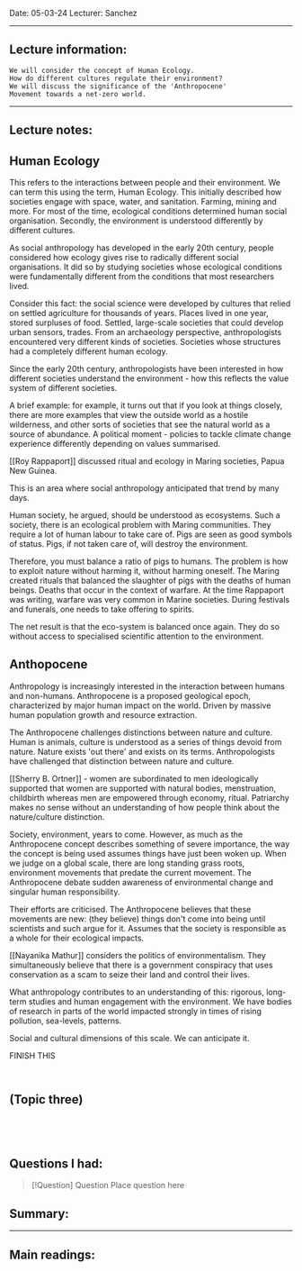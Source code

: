 Date: 05-03-24
Lecturer: Sanchez

---
## Lecture information:

```ad-tldr
We will consider the concept of Human Ecology.
How do different cultures regulate their environment?
We will discuss the significance of the 'Anthropocene'
Movement towards a net-zero world.
```


---
## Lecture notes:

## Human Ecology

This refers to the interactions between people and their environment. We can term this using the term, Human Ecology. This initially described how societies engage with space, water, and sanitation. Farming,  mining and more. For most of the time, ecological conditions determined human social organisation. Secondly, the environment is understood differently by different cultures.

As social anthropology has developed in the early 20th century, people considered how ecology gives rise to radically different social organisations. It did so by studying societies whose ecological conditions were fundamentally different from the conditions that most researchers lived.

Consider this fact: the social science were developed by cultures that relied on settled agriculture for thousands of years. Places lived in one year, stored surpluses of food.  Settled, large-scale societies that could develop urban sensors, trades. From an archaeology perspective, anthropologists encountered very different kinds of societies. Societies whose structures had a completely different human ecology.

Since the early 20th century, anthropologists have been interested in how different societies understand the environment - how this reflects the value system of different societies.

A brief example: for example, it turns out that if you look at things closely, there are more examples that view the outside world as a hostile wilderness, and other sorts of societies that see the natural world as a source of abundance. A political moment - policies to tackle climate change experience differently depending on values summarised.

[[Roy Rappaport]] discussed ritual and ecology in Maring societies, Papua New Guinea.

This is an area where social anthropology anticipated that trend by many days. 

Human society, he argued, should be understood as ecosystems. Such a society, there is an ecological problem with Maring communities. They require a lot of human labour to take care of. Pigs are seen as good symbols of status. Pigs, if not taken care of, will destroy the environment.

Therefore, you must balance a ratio of pigs to humans. The problem is how to exploit nature without harming it, without harming oneself. The Maring created rituals that balanced the slaughter of pigs with the deaths of human beings. Deaths that occur in the context of warfare. At the time Rappaport was writing, warfare was very common in Marine societies. During festivals and funerals, one needs to take offering to spirits.

The net result is that the eco-system is balanced once again. They do so without access to specialised scientific attention to the environment.

## Anthopocene

Anthropology is increasingly interested in the interaction between humans and non-humans. Anthropocene is a proposed geological epoch, characterized by major human impact on the world. Driven by massive human population growth and resource extraction.

The Anthropocene challenges distinctions between nature and culture. Human is animals, culture is understood as a series of things devoid from nature. Nature exists 'out there' and exists on its terms. Anthropologists have challenged that distinction between nature and culture. 

[[Sherry B. Ortner]] - women are subordinated to men ideologically supported that women are supported with natural bodies, menstruation, childbirth whereas men are empowered through economy, ritual. Patriarchy makes no sense without an understanding of how people think  about the nature/culture distinction.

Society, environment, years to come. However, as much as the Anthropocene concept describes something of severe importance, the way the concept is being used assumes things have just been woken up. When we judge on a global scale, there are long standing grass roots, environment movements that predate the current movement. The Anthropocene debate sudden awareness of environmental change and singular human responsibility.

Their efforts are criticised. The Anthropocene believes that these movements are new: (they believe) things don't come into being until scientists and such argue for it. Assumes that the society is responsible as a whole for their ecological impacts.

[[Nayanika Mathur]] considers the politics of environmentalism. They simultaneously believe that there is a government conspiracy that uses conservation as a scam to seize their land and control their lives.

What anthropology contributes to an understanding of this: rigorous, long-term studies and human engagement with the environment. We have bodies of research in parts of the world impacted strongly in times of rising pollution, sea-levels, patterns.

Social and cultural dimensions of this scale. We can anticipate it.

FINISH THIS

```ad-quote


```

## (Topic three)

```ad-important


```

```ad-error


```


## Questions I had:

> [!Question] Question
> Place question here


## Summary:

---

## Main readings:
